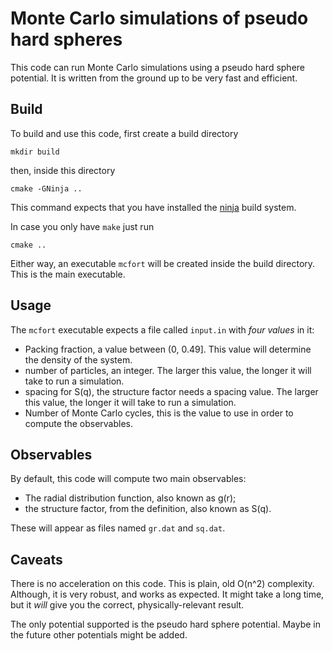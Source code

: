 # Monte Carlo simulations of pseudo hard spheres

This code can run Monte Carlo simulations using a pseudo hard sphere
potential.
It is written from the ground up to be very fast and efficient.

## Build

To build and use this code, first create a build directory

```shell
mkdir build
```

then, inside this directory

```shell
cmake -GNinja ..
```

This command expects that you have installed the [ninja](https://ninja-build.org/)
build system.

In case you only have `make` just run

```shell
cmake ..
```

Either way, an executable `mcfort` will be created inside the build directory.
This is the main executable.

## Usage

The `mcfort` executable expects a file called `input.in` with *four values* in it:

- Packing fraction, a value between (0, 0.49]. This value will determine the density of the system.
- number of particles, an integer. The larger this value, the longer it will take to run a simulation.
- spacing for S(q), the structure factor needs a spacing value. The larger this value, the longer it will take to run a simulation.
- Number of Monte Carlo cycles, this is the value to use in order to compute the observables.

## Observables

By default, this code will compute two main observables:

- The radial distribution function, also known as g(r);
- the structure factor, from the definition, also known as S(q).

These will appear as files named `gr.dat` and `sq.dat`.

## Caveats

There is no acceleration on this code. This is plain, old O(n^2) complexity.
Although, it is very robust, and works as expected. It might take a long time, but it *will*
give you the correct, physically-relevant result.

The only potential supported is the pseudo hard sphere potential.
Maybe in the future other potentials might be added.
